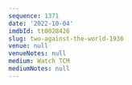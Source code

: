 ```yaml
---
sequence: 1371
date: '2022-10-04'
imdbId: tt0028426
slug: two-against-the-world-1936
venue: null
venueNotes: null
medium: Watch TCM
mediumNotes: null
---
```



